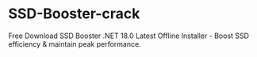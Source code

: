 # SSD-Booster-crack
Free Download SSD Booster .NET 18.0 Latest Offline Installer - Boost SSD efficiency &amp; maintain peak performance.
